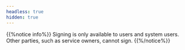 ```yaml
---
headless: true
hidden: true
---
```


{{%notice info%}}
Signing is only available to users and system users. Other parties, such as service owners, cannot sign.
{{%/notice%}}